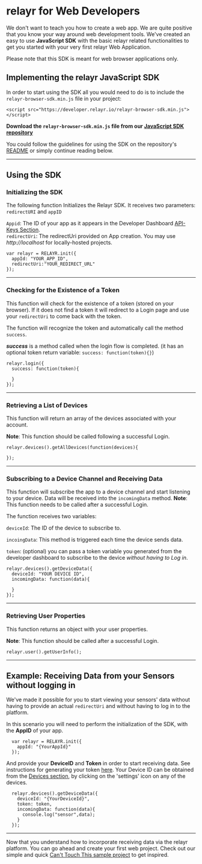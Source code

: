 #  relayr for Web Developers

We don't want to teach you how to create a web app. We are quite positive that you know your way around web development tools. We've created an easy to use **JavaScript SDK** with the basic relayr related functionalities to get you started with your very first relayr Web Application.

Please note that this SDK is meant for web browser applications only. 

## Implementing the relayr JavaScript SDK

In order to start using the SDK all you would need to do is to include the `relayr-browser-sdk.min.js` file in your project:

	<script src="https://developer.relayr.io/relayr-browser-sdk.min.js"></script>


**Download the `relayr-browser-sdk.min.js` file from our [JavaScript SDK repository](https://github.com/relayr/browser-sdk)**

You could follow the guidelines for using the SDK on the repository's [README](https://github.com/relayr/browser-sdk/blob/master/README.md) or simply continue reading below.

----------

## Using the SDK

### Initializing the SDK 

The following function Initializes the Relayr SDK. It receives two parameters: 
`redirectURI` and `appID`

`Appid`: The ID of your app as it appears in the Developer Dashboard [API-Keys Section](https://developer.relayr.io/dashboard/apps/myApps).<br/>
`redirectUri`: The redirectUri provided on App creation. You may use *http://localhost* for locally-hosted projects. 

	var relayr = RELAYR.init({
	  appId: "YOUR_APP_ID",
	  redirectUri:"YOUR_REDIRECT_URL"
	});


----------


### Checking for the Existence of a Token

This function will check for the existence of a token (stored on your browser). If it does not find a token it will redirect to a Login page and use your `redirectUri` to come back with the token.

The function will recognize the token and automatically call the method `success`.

***success*** is a method called when the login flow is completed. 
(it has an optional token return variable: `success: function(token){}`)

	
	relayr.login({
	  success: function(token){
	  
	  }
	});


----------


### Retrieving a List of Devices

This function will return an array of the devices associated with your account.

**Note**: This function should be called following a successful Login.

	relayr.devices().getAllDevices(function(devices){
	        
	});


----------


### Subscribing to a Device Channel and Receiving Data

This function will subscribe the app to a device channel and start listening to your device. Data will be received into the `incomingData` method.
**Note**: This function needs to be called after a successful Login.

The function receives two variables:
 
`deviceId`: The ID of the device to subscribe to.

`incoingData`: This method is triggered each time the device sends data. 

`token`: (optional) you can pass a token variable you generated from the developer dashboard to subscribe to the device *without having to Log in*. 

	relayr.devices().getDeviceData({
	  deviceId: "YOUR DEVICE ID", 
	  incomingData: function(data){
	
	  }
	}); 


----------


### Retrieving User Properties         

This function returns an object with your user properties.
 
**Note**: This function should be called after a successful Login.

	relayr.user().getUserInfo();


----------
## Example: Receiving Data from your Sensors without logging in

We've made it possible for you to start viewing your sensors' data without having to provide an actual `redirectUri` and without having to log in to the platform.

In this scenario you will need to perform the initialization of the SDK, with the **AppID** of your app.

	  var relayr = RELAYR.init({
	    appId: "{YourAppId}"
	  });

And provide your **DeviceID** and **Token** in order to start receiving data. See instructions for generating your token [here](https://developer.relayr.io/documents/WebDev/OAuthToken). Your Device ID can be obtained from the [Devices section](https://developer.relayr.io/dashboard/devices), by clicking on the 'settings' icon on any of the devices. 
	
	  relayr.devices().getDeviceData({
	    deviceId: "{YourDeviceId}", 
	    token: token,
	    incomingData: function(data){
	      console.log("sensor",data);
	    }
	  });    


----------

Now that you understand how to incorporate receiving data via the relayr platform. You can go ahead and create your first web project. Check out our simple and quick <a href="https://github.com/relayr/cantTouchThis" target="_blank">Can't Touch This sample project</a> to get inspired.